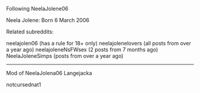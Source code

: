 Following NeelaJolene06 

Neela Jolene: Born 6 March 2006

Related subreddits: 

neelajolen06 (has a rule for 18+ only)
neelajolenelovers (all posts from over a year ago)
neelajoleneNsFWsex (2 posts from 7 months ago)
NeelaJoleneSimps (posts from over a year ago)

---

Mod of NeelaJolena06 Langejacka

notcursednat1